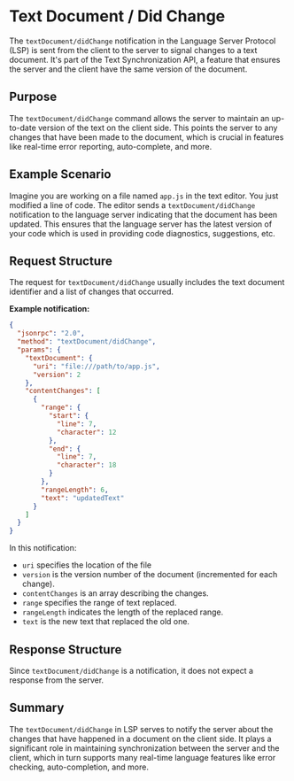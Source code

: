 # Text Document / Did Change

The `textDocument/didChange` notification in the Language Server Protocol (LSP) is sent from the client to the server to signal changes to a text document. It's part of the Text Synchronization API, a feature that ensures the server and the client have the same version of the document.

## Purpose

The `textDocument/didChange` command allows the server to maintain an up-to-date version of the text on the client side. This points the server to any changes that have been made to the document, which is crucial in features like real-time error reporting, auto-complete, and more.

## Example Scenario

Imagine you are working on a file named `app.js` in the text editor. You just modified a line of code. The editor sends a `textDocument/didChange` notification to the language server indicating that the document has been updated. This ensures that the language server has the latest version of your code which is used in providing code diagnostics, suggestions, etc.

## Request Structure

The request for `textDocument/didChange` usually includes the text document identifier and a list of changes that occurred.

**Example notification:**

```json
{
  "jsonrpc": "2.0",
  "method": "textDocument/didChange",
  "params": {
    "textDocument": {
      "uri": "file:///path/to/app.js",
      "version": 2
    },
    "contentChanges": [
      {
        "range": {
          "start": {
            "line": 7,
            "character": 12
          },
          "end": {
            "line": 7,
            "character": 18
          }
        },
        "rangeLength": 6,
        "text": "updatedText"
      }
    ]
  }
}
```

In this notification:
- `uri` specifies the location of the file
- `version` is the version number of the document (incremented for each change).
- `contentChanges` is an array describing the changes. 
- `range` specifies the range of text replaced.
- `rangeLength` indicates the length of the replaced range. 
- `text` is the new text that replaced the old one.

## Response Structure

Since `textDocument/didChange` is a notification, it does not expect a response from the server.

## Summary

The `textDocument/didChange` in LSP serves to notify the server about the changes that have happened in a document on the client side. It plays a significant role in maintaining synchronization between the server and the client, which in turn supports many real-time language features like error checking, auto-completion, and more.
